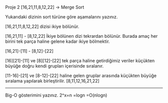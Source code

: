 Proje 2
[16,21,11,8,12,22] -> Merge Sort

Yukarıdaki dizinin sort türüne göre aşamalarını yazınız.

[16,21,11,8,12,22] dizisi ikiye bölünür.

[16,21,11] - [8,12,22] İkiye bölünen dizi tekrardan bölünür. Burada amaç her birini tek parça haline gelene kadar ikiye bölmektir.

[16,21]-[11] - [8,12]-[22]

[16][21]-[11] ve [8][12]-[22] tek parça haline getirdiğimiz veriler küçükten büyüğe doğru kendi grupları içerisinde sıralanır.

[11-16]-[21] ve [8-12]-[22] haline gelen gruplar arasında küçükten büyüğe sıralama yapılarak birleştirilir.
[8,11,12,16,21,22]

----------------------------------------------------------

Big-O gösterimini yazınız.
2^x=n
=logn
=O(nlogn)
